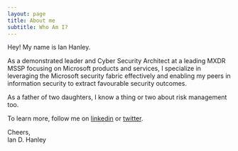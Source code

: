 ```yaml
---
layout: page
title: About me
subtitle: Who Am I?
---
```


Hey! My name is Ian Hanley. 

As a demonstrated leader and Cyber Security Architect at a leading MXDR MSSP focusing on Microsoft products and services, I specialize in leveraging the Microsoft security fabric effectively and enabling my peers in information security to extract favourable security outcomes. 

As a father of two daughters, I know a thing or two about risk management too.

To learn more, follow me on [linkedin](https://www.linkedin.com/in/ianhanley/) or [twitter](https://twitter.com/IanDHanley).

Cheers,<br/>
Ian D. Hanley
